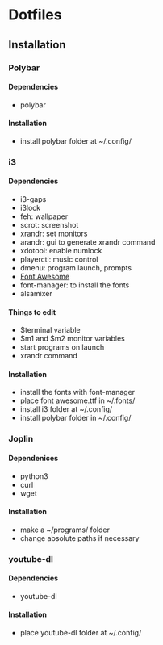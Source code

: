 # Dotfiles

## Installation

### Polybar

#### Dependencies

- polybar

#### Installation

- install polybar folder at ~/.config/

### i3

#### Dependencies

- i3-gaps
- i3lock
- feh: wallpaper
- scrot: screenshot
- xrandr: set monitors
- arandr: gui to generate xrandr command
- xdotool: enable numlock
- playerctl: music control
- dmenu: program launch, prompts
- [Font Awesome](https://fontawesome.com/v4.7.0/get-started/)
- font-manager: to install the fonts
- alsamixer

#### Things to edit

- $terminal variable
- $m1 and $m2 monitor variables
- start programs on launch
- xrandr command

#### Installation

- install the fonts with font-manager
- place font awesome.ttf in ~/.fonts/
- install i3 folder at ~/.config/
- install polybar folder in ~/.config/

### Joplin

#### Dependenices

- python3
- curl
- wget

#### Installation

- make a ~/programs/ folder
- change absolute paths if necessary

### youtube-dl

#### Dependencies

- youtube-dl

#### Installation

- place youtube-dl folder at ~/.config/

